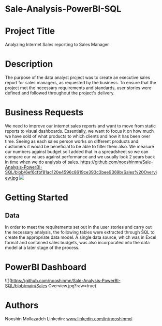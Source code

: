 # Sale-Analysis-PowerBI-SQL

# Project Title
Analyzing Internet Sales reporting to Sales Manager

# Description
The purpose of the data analyst project was to create an executive sales report for sales managers, as requested by the business. To ensure that the project met the necessary requirements and standards, user stories were defined and followed throughout the project's delivery.
# Business Requests
We need to improve our internet sales reports and want to move from static reports to visual dashboards.
Essentially, we want to focus it on how much we have sold of what products to which clients and how it has been over time.
Seeing as each sales person works on different products and customers it would be beneficial to be able to filter them also.
We measure our numbers against budget so I added that in a spreadsheet so we can compare our values against performance and we usually look 2 years back in time when we do analysis of sales.
https://github.com/nooshinmn/Sale-Analysis-PowerBI-SQL/blob/6ef6cfbf81ac120e4596c8619ce393c3bee9369b/Sales%20Overview.jpg
![](https://github.com/nooshinmn/Sale-Analysis-PowerBI-SQL/request.png?raw=true)

# Getting Started
## Data
In order to meet the requirements set out in the user stories and carry out the necessary analysis, the following tables were extracted through SQL to create the appropriate data model. A single data source, which was in Excel format and contained sales budgets, was also incorporated into the data model at a later stage of the process.



# PowerBI Dashboard
![](https://github.com/nooshinmn/Sale-Analysis-PowerBI-SQL/blob/main/Sales Overview.jpg?raw=true)


# Authors
Nooshin Mollazadeh
Linkedin: www.linkedin.com/in/nooshinmol
